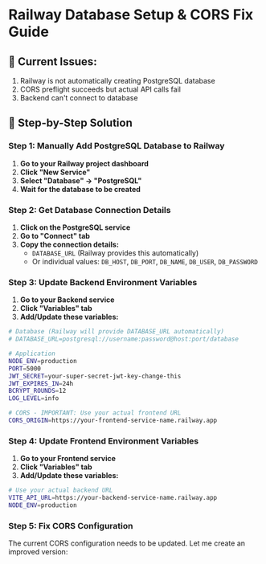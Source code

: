 # Railway Database Setup & CORS Fix Guide

## 🚨 **Current Issues:**
1. Railway is not automatically creating PostgreSQL database
2. CORS preflight succeeds but actual API calls fail
3. Backend can't connect to database

## 🔧 **Step-by-Step Solution**

### **Step 1: Manually Add PostgreSQL Database to Railway**

1. **Go to your Railway project dashboard**
2. **Click "New Service"**
3. **Select "Database" → "PostgreSQL"**
4. **Wait for the database to be created**

### **Step 2: Get Database Connection Details**

1. **Click on the PostgreSQL service**
2. **Go to "Connect" tab**
3. **Copy the connection details:**
   - `DATABASE_URL` (Railway provides this automatically)
   - Or individual values: `DB_HOST`, `DB_PORT`, `DB_NAME`, `DB_USER`, `DB_PASSWORD`

### **Step 3: Update Backend Environment Variables**

1. **Go to your Backend service**
2. **Click "Variables" tab**
3. **Add/Update these variables:**

```bash
# Database (Railway will provide DATABASE_URL automatically)
# DATABASE_URL=postgresql://username:password@host:port/database

# Application
NODE_ENV=production
PORT=5000
JWT_SECRET=your-super-secret-jwt-key-change-this
JWT_EXPIRES_IN=24h
BCRYPT_ROUNDS=12
LOG_LEVEL=info

# CORS - IMPORTANT: Use your actual frontend URL
CORS_ORIGIN=https://your-frontend-service-name.railway.app
```

### **Step 4: Update Frontend Environment Variables**

1. **Go to your Frontend service**
2. **Click "Variables" tab**
3. **Add/Update these variables:**

```bash
# Use your actual backend URL
VITE_API_URL=https://your-backend-service-name.railway.app
NODE_ENV=production
```

### **Step 5: Fix CORS Configuration**

The current CORS configuration needs to be updated. Let me create an improved version:
 